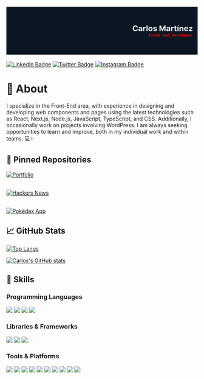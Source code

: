 [![Carlos's GitHub Banner](./Banner.png)](https://github.com/carlosmrtzor/)

[![LinkedIn Badge](https://img.shields.io/badge/LinkedIn-Profile-informational?style=for-the-badge&logo=linkedin&logoColor=ff0000&color=ff0000&labelColor=0b1622)](https://www.linkedin.com/in/carlosmrtzo/)
[![Twitter Badge](https://img.shields.io/badge/Twitter-Profile-informational?style=for-the-badge&logo=twitter&logoColor=ff0000&color=ff0000&labelColor=0b1622)](https://twitter.com/devilsncry3)
[![Instagram Badge](https://img.shields.io/badge/Instagram-Profile-informational?style=for-the-badge&logo=instagram&logoColor=ff0000&color=ff0000&labelColor=0b1622)](https://www.instagram.com/devilsncry3/)

# 📕 About

I specialize in the Front-End area, with experience in designing and developing web components and
pages using the latest technologies such as React, Next.js, Node.js, JavaScript, TypeScript, and
CSS. Additionally, I occasionally work on projects involving WordPress. I am always seeking
opportunities to learn and improve, both in my individual work and within teams. 💻✨

## 📌 Pinned Repositories

[![Portfolio](https://github-readme-stats.vercel.app/api/pin/?username=carlosmrtzor&repo=portfolio&bg_color=0b1622&title_color=ff0000&text_color=edf2f4&border_color=ff0000&icon_color=ff0000)](https://github.com/carlosmrtzor/portfolio) <br><br>

[![Hackers News](https://github-readme-stats.vercel.app/api/pin/?username=carlosmrtzor&repo=hackers-news&bg_color=0b1622&title_color=ff0000&text_color=edf2f4&border_color=ff0000&icon_color=ff0000)](https://github.com/carlosmrtzor/hackers-news) <br><br>

[![Pokédex App](https://github-readme-stats.vercel.app/api/pin/?username=carlosmrtzor&repo=pokedex&bg_color=0b1622&title_color=ff0000&text_color=edf2f4&border_color=ff0000&icon_color=ff0000)](https://github.com/carlosmrtzor/pokedex)

## 📈 GitHub Stats

[![Top Langs](https://github-readme-stats.vercel.app/api/top-langs/?username=carlosmrtzor&layout=compact&bg_color=0b1622&title_color=ff0000&text_color=edf2f4&icon_color=ff0000&border_color=ff0000)](https://github.com/carlosmrtzor/)

[![Carlos's GitHub stats](https://github-readme-stats.vercel.app/api?username=carlosmrtzor&show_icons=true&bg_color=0b1622&title_color=ff0000&text_color=edf2f4&icon_color=ff0000&border_color=ff0000)](https://github.com/carlosmrtzor/)

## 💼 Skills

### Programming Languages

![](https://img.shields.io/badge/HTML5-informational?style=for-the-badge&logo=html5&logoColor=edf2f4&color=0b1622&labelColor=ff0000)
![](https://img.shields.io/badge/CSS3-informational?style=for-the-badge&logo=css3&logoColor=edf2f4&color=0b1622&labelColor=ff0000)
![](https://img.shields.io/badge/JavaScript-informational?style=for-the-badge&logo=javaScript&logoColor=edf2f4&color=0b1622&labelColor=ff0000)
![](https://img.shields.io/badge/TypeScript-informational?style=for-the-badge&logo=TypeScript&logoColor=edf2f4&color=0b1622&labelColor=ff0000)

### Libraries & Frameworks

![](https://img.shields.io/badge/ReactJS-informational?style=for-the-badge&logo=react&logoColor=edf2f4&color=0b1622&labelColor=ff0000)
![](https://img.shields.io/badge/Next.js-informational?style=for-the-badge&logo=vercel&logoColor=edf2f4&color=0b1622&labelColor=ff0000)
![](https://img.shields.io/badge/Tailwind-informational?style=for-the-badge&logo=tailwind-css&logoColor=edf2f4&color=0b1622&labelColor=ff0000)

### Tools & Platforms

![](https://img.shields.io/badge/Git-informational?style=for-the-badge&logo=git&logoColor=edf2f4&color=0b1622&labelColor=ff0000)
![](https://img.shields.io/badge/Github-informational?style=for-the-badge&logo=github&logoColor=edf2f4&color=0b1622&labelColor=ff0000)
![](https://img.shields.io/badge/Gitlab-informational?style=for-the-badge&logo=gitlab&logoColor=edf2f4&color=0b1622&labelColor=ff0000)
![](https://img.shields.io/badge/Storybook-informational?style=for-the-badge&logo=storybook&logoColor=edf2f4&color=0b1622&labelColor=ff0000)
![](https://img.shields.io/badge/Vercel-informational?style=for-the-badge&logo=vercel&logoColor=edf2f4&color=0b1622&labelColor=ff0000)
![](https://img.shields.io/badge/Vite-informational?style=for-the-badge&logo=vite&logoColor=edf2f4&color=0b1622&labelColor=ff0000)
![](https://img.shields.io/badge/Webpack-informational?style=for-the-badge&logo=webpack&logoColor=edf2f4&color=0b1622&labelColor=ff0000)
![](https://img.shields.io/badge/Figma-informational?style=for-the-badge&logo=figma&logoColor=edf2f4&color=0b1622&labelColor=ff0000)
![](https://img.shields.io/badge/Notion-informational?style=for-the-badge&logo=notion&logoColor=edf2f4&color=0b1622&labelColor=ff0000)
![](https://img.shields.io/badge/Slack-informational?style=for-the-badge&logo=slack&logoColor=edf2f4&color=0b1622&labelColor=ff0000)
